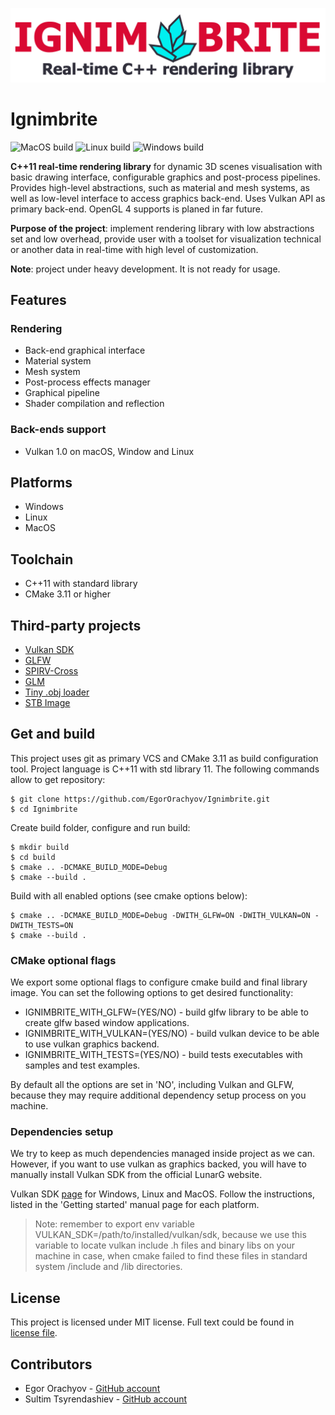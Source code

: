 ![Project logo](https://github.com/EgorOrachyov/Ignimbrite/blob/master/docs/pictures/Logo1020x240.png)

# Ignimbrite

![MacOS build](https://github.com/EgorOrachyov/VulkanRenderer/workflows/MacOS/badge.svg)
![Linux build](https://github.com/EgorOrachyov/VulkanRenderer/workflows/Linux/badge.svg)
![Windows build](https://github.com/EgorOrachyov/VulkanRenderer/workflows/Windows/badge.svg)

**C++11 real-time rendering library** for dynamic 3D scenes visualisation with 
basic drawing interface, configurable graphics and post-process pipelines. 
Provides high-level abstractions, such as material and mesh systems, as well 
as low-level interface to access graphics back-end. Uses Vulkan API as primary 
back-end. OpenGL 4 supports is planed in far future.

**Purpose of the project**: implement rendering library with low abstractions set 
and low overhead, provide user with a toolset for visualization technical 
or another data in real-time with high level of customization. 

**Note**: project under heavy development. It is not ready for usage.

## Features

### Rendering
* Back-end graphical interface
* Material system
* Mesh system
* Post-process effects manager
* Graphical pipeline
* Shader compilation and reflection

### Back-ends support
* Vulkan 1.0 on macOS, Window and Linux

## Platforms
* Windows
* Linux
* MacOS

## Toolchain
* C++11 with standard library
* CMake 3.11 or higher

## Third-party projects
* [Vulkan SDK](https://vulkan.lunarg.com)
* [GLFW](https://github.com/glfw/glfw) 
* [SPIRV-Cross](https://github.com/KhronosGroup/SPIRV-Cross)
* [GLM](https://github.com/g-truc/glm)
* [Tiny .obj loader](https://github.com/syoyo/tinyobjloader)
* [STB Image](https://github.com/nothings/stb)

## Get and build 

This project uses git as primary VCS and CMake 3.11 as build configuration tool.
Project language is C++11 with std library 11. The following commands allow to get 
repository:

```
$ git clone https://github.com/EgorOrachyov/Ignimbrite.git
$ cd Ignimbrite
```

Create build folder, configure and run build:

```
$ mkdir build
$ cd build
$ cmake .. -DCMAKE_BUILD_MODE=Debug
$ cmake --build .
```

Build with all enabled options (see cmake options below):

```
$ cmake .. -DCMAKE_BUILD_MODE=Debug -DWITH_GLFW=ON -DWITH_VULKAN=ON -DWITH_TESTS=ON 
$ cmake --build .
```

### CMake optional flags

We export some optional flags to configure cmake build and final
library image. You can set the following options to get desired functionality:

* IGNIMBRITE_WITH_GLFW=(YES/NO) - build glfw library to be able to create glfw based window applications.
* IGNIMBRITE_WITH_VULKAN=(YES/NO) - build vulkan device to be able to use vulkan graphics backend.
* IGNIMBRITE_WITH_TESTS=(YES/NO) - build tests executables with samples and test examples.

By default all the options are set in 'NO', including Vulkan and GLFW, because
they may require additional dependency setup process on you machine. 

### Dependencies setup

We try to keep as much dependencies managed inside project as we can. However, if you want to 
use vulkan as graphics backed, you will have to manually install Vulkan SDK from 
the official LunarG website.

Vulkan SDK [page](https://vulkan.lunarg.com/sdk/home) for Windows, Linux and MacOS. 
Follow the instructions, listed in the 'Getting started' manual page for each platform.

> Note: remember to export env variable VULKAN_SDK=/path/to/installed/vulkan/sdk, 
> because we use this variable to locate vulkan include .h files and binary libs on your
> machine in case, when cmake failed to find these files in standard system /include and /lib directories.

## License

This project is licensed under MIT license. 
Full text could be found in [license file](https://github.com/EgorOrachyov/Ignimbrite/blob/master/LICENSE.md).

## Contributors

* Egor Orachyov - [GitHub account](https://github.com/EgorOrachyov)
* Sultim Tsyrendashiev - [GitHub account](https://github.com/SultimTsyrendashiev)
